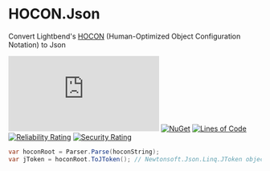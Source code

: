 # HOCON.Json
Convert Lightbend's [HOCON](https://github.com/akkadotnet/HOCON) (Human-Optimized Object Configuration Notation) to Json

[![Build Status](https://iron9light.visualstudio.com/github/_apis/build/status/iron9light.HOCON.Json?branchName=master)](https://iron9light.visualstudio.com/github/_build/latest?definitionId=1&branchName=master)
[![NuGet](https://img.shields.io/nuget/v/Hocon.Json.svg)](https://www.nuget.org/packages/Hocon.Json/)
[![Lines of Code](https://sonarcloud.io/api/project_badges/measure?project=iron9light_HOCON.Json&metric=ncloc)](https://sonarcloud.io/dashboard?id=iron9light_HOCON.Json)
[![Reliability Rating](https://sonarcloud.io/api/project_badges/measure?project=iron9light_HOCON.Json&metric=reliability_rating)](https://sonarcloud.io/dashboard?id=iron9light_HOCON.Json)
[![Security Rating](https://sonarcloud.io/api/project_badges/measure?project=iron9light_HOCON.Json&metric=security_rating)](https://sonarcloud.io/dashboard?id=iron9light_HOCON.Json)

```csharp
var hoconRoot = Parser.Parse(hoconString);
var jToken = hoconRoot.ToJToken(); // Newtonsoft.Json.Linq.JToken object
```

